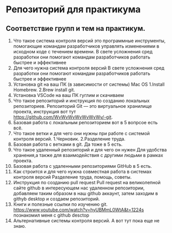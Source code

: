 # Репозиторий для практикума
## Соответствие групп и тем на практикум.

1. Что такое система контроля версий
это программные инструменты, помогающие командам разработчиков управлять изменениями в исходном коде с течением времени. В свете усложнения сред разработки они помогают командам разработчиков работать быстрее и эффективнее
2. Для чего нужна система контроля версий
В свете усложнения сред разработки они помогают командам разработчиков работать быстрее и эффективнее
3. Установка git на ваш ПК (в зависимости от системы)
Mac OS 1.Install Homebrew. 2.Brew install git.
4. Установка VSCode на ваш ПК
гуглим и скачиваем
5. Что такое репозиторий и инструкция по созданию локальных репозиториев.
Репозиторий Git — это виртуальное хранилище проекта, инструкция вот тут https://github.com/WvWvWvWvWvWvWv/-git.
6. Базовая работа с локальным репозиторием
вот в 5 вопрсое есть всё.
7. Что такое ветки и для чего они нужны при работе с системой контроля версий. 1.Черновик. 2.Разделение труда.
8. Базовая работа с ветками в git.
Да тоже в 5 есть.
9. Что такое удаленный репозиторий и для чего он нужен
Для удобства хранения,а также для взаимодействия с другими людьми в рамках проекта.
10. Базовая работа с удаленными репозиториями GitHub
в 5 есть.
11. Как строится и для чего нужна совместная работа в системах контроля версий
Разделение труда, помощь, советы.
12. Инструкция по созданию pull request
Pull request на великолепной сайте github в интересующем нас удаленном репозитории, добавляем таким образом в наш github аккаунт, затем заходим в githyb  desktop и создаем репозиторий.
13. Книги и полезные ссылки по изучению git.
https://www.youtube.com/watch?v=hyUBMmL0WtA&t=1224s
познакомил меня с github desctop
14. Альтернативные системы контроля версий.
А вот тут пока еще не знаю.
